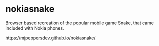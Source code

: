 # nokiasnake
Browser based recreation of the popular mobile game Snake, that came included with Nokia phones.


https://mjpeppersdev.github.io/nokiasnake/

